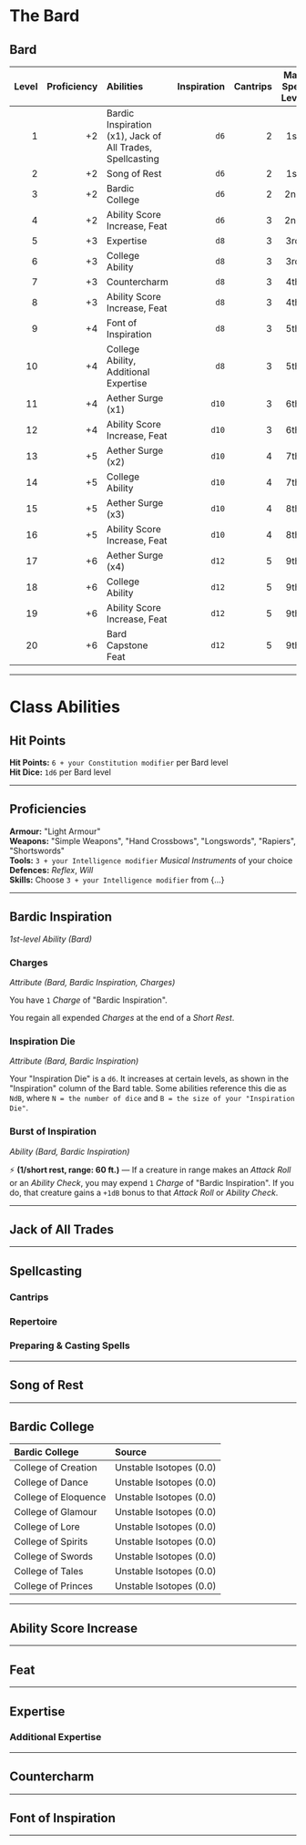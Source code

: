 # The Bard

## Bard

| Level | Proficiency | Abilities                                                 | Inspiration | Cantrips | Max Spell Level | Mana |
|------:|------------:|:----------------------------------------------------------|------------:|---------:|:---------------:|-----:|
|     1 |          +2 | Bardic Inspiration (x1), Jack of All Trades, Spellcasting |        `d6` |        2 |       1st       |    3 |
|     2 |          +2 | Song of Rest                                              |        `d6` |        2 |       1st       |    6 |
|     3 |          +2 | Bardic College                                            |        `d6` |        2 |       2nd       |    9 |
|     4 |          +2 | Ability Score Increase, Feat                              |        `d6` |        3 |       2nd       |   12 |
|     5 |          +3 | Expertise                                                 |        `d8` |        3 |       3rd       |   15 |
|     6 |          +3 | College Ability                                           |        `d8` |        3 |       3rd       |   18 |
|     7 |          +3 | Countercharm                                              |        `d8` |        3 |       4th       |   21 |
|     8 |          +3 | Ability Score Increase, Feat                              |        `d8` |        3 |       4th       |   24 |
|     9 |          +4 | Font of Inspiration                                       |        `d8` |        3 |       5th       |   27 |
|    10 |          +4 | College Ability, Additional Expertise                     |        `d8` |        3 |       5th       |   30 |
|    11 |          +4 | Aether Surge (x1)                                         |       `d10` |        3 |       6th       |   33 |
|    12 |          +4 | Ability Score Increase, Feat                              |       `d10` |        3 |       6th       |   36 |
|    13 |          +5 | Aether Surge (x2)                                         |       `d10` |        4 |       7th       |   39 |
|    14 |          +5 | College Ability                                           |       `d10` |        4 |       7th       |   42 |
|    15 |          +5 | Aether Surge (x3)                                         |       `d10` |        4 |       8th       |   45 |
|    16 |          +5 | Ability Score Increase, Feat                              |       `d10` |        4 |       8th       |   48 |
|    17 |          +6 | Aether Surge (x4)                                         |       `d12` |        5 |       9th       |   51 |
|    18 |          +6 | College Ability                                           |       `d12` |        5 |       9th       |   54 |
|    19 |          +6 | Ability Score Increase, Feat                              |       `d12` |        5 |       9th       |   57 |
|    20 |          +6 | Bard Capstone Feat                                        |       `d12` |        5 |       9th       |   60 |

---

# Class Abilities

## Hit Points
**Hit Points:** `6 + your Constitution modifier` per Bard level  
**Hit Dice:** `1d6` per Bard level  

---

## Proficiencies

**Armour:** "Light Armour"  
**Weapons:** "Simple Weapons", "Hand Crossbows", "Longswords", "Rapiers", "Shortswords"  
**Tools:** `3 + your Intelligence modifier` *Musical Instruments* of your choice  
**Defences:** *Reflex*, *Will*  
**Skills:** Choose `3 + your Intelligence modifier` from {...}  

---

## Bardic Inspiration
*1st-level Ability (Bard)*

### Charges
*Attribute (Bard, Bardic Inspiration, Charges)*

You have `1` *Charge* of "Bardic Inspiration".

You regain all expended *Charges* at the end of a *Short Rest*.

### Inspiration Die
*Attribute (Bard, Bardic Inspiration)*  

Your "Inspiration Die" is a `d6`. It increases at certain levels, as shown in the "Inspiration" column of the Bard table. Some abilities reference this die as `NdB`, where `N = the number of dice` and `B = the size of your "Inspiration Die"`.

### Burst of Inspiration
*Ability (Bard, Bardic Inspiration)*  

⚡ **(1/short rest, range: 60 ft.)** — If a creature in range makes an *Attack Roll* or an *Ability Check*, you may expend `1` *Charge* of "Bardic Inspiration". If you do, that creature gains a `+1dB` bonus to that *Attack Roll* or *Ability Check*.

---

## Jack of All Trades

---

## Spellcasting

### Cantrips

### Repertoire

### Preparing & Casting Spells

---

## Song of Rest

---

## Bardic College

| Bardic College       | Source                  |
|:---------------------|:------------------------|
| College of Creation  | Unstable Isotopes (0.0) |
| College of Dance     | Unstable Isotopes (0.0) |
| College of Eloquence | Unstable Isotopes (0.0) |
| College of Glamour   | Unstable Isotopes (0.0) |
| College of Lore      | Unstable Isotopes (0.0) |
| College of Spirits   | Unstable Isotopes (0.0) |
| College of Swords    | Unstable Isotopes (0.0) |
| College of Tales     | Unstable Isotopes (0.0) |
| College of Princes   | Unstable Isotopes (0.0) |

---

## Ability Score Increase

---

## Feat

---

## Expertise

### Additional Expertise

---

## Countercharm

---

## Font of Inspiration

---
